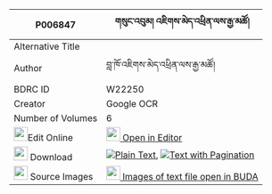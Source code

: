 |P006847|གསུང་འབུམ། འཇིགས་མེད་འཕྲིན་ལས་རྒྱ་མཚོ། 
| --- | --- 
|Alternative Title |
|Author| བླ་ཁོ་འཇིགས་མེད་འཕྲིན་ལས་རྒྱ་མཚོ།
|BDRC ID | W22250
|Creator | Google OCR
|Number of Volumes| 6
|<img width="25" src="https://img.icons8.com/color/25/000000/edit-property.png">Edit Online| [<img width="25" src="https://avatars.githubusercontent.com/u/45091458?s=200&v=4"> Open in Editor](http://editor.openpecha.org/P006847)
|<img width="25" src="https://img.icons8.com/fluent/48/000000/download-2.png"/>  Download | [![](https://img.icons8.com/color/20/000000/txt.png)Plain Text](https://github.com/Openpecha/P006847/releases/download/v2/sungbum_jikme_trinle_gyatso_plain_P006847.zip), [![](https://img.icons8.com/color/20/000000/txt.png)Text with Pagination](https://github.com/Openpecha/P006847/releases/download/v2/sungbum_jikme_trinle_gyatso_pages_P006847.zip)
|<img width="25" src="https://img.icons8.com/plasticine/100/000000/pictures-folder.png"/>  Source Images | [<img width="25" src="https://library.bdrc.io/icons/BUDA-small.svg"> Images of text file open in BUDA](https://library.bdrc.io/show/bdr:W22250)